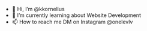 - 👋 Hi, I’m @kkornelius
- 🌱 I’m currently learning about Website Development
- 📫 How to reach me DM on Instagram @onelevlv

<!---
kkornelius/kkornelius is a ✨ special ✨ repository because its `README.md` (this file) appears on your GitHub profile.
You can click the Preview link to take a look at your changes.
--->
